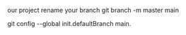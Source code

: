 our project
rename your branch
 git branch -m master main

 
git config --global init.defaultBranch main.
